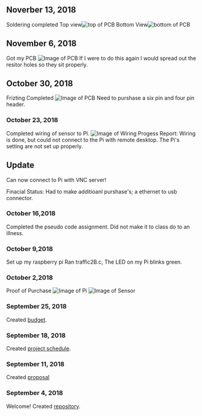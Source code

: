 ## Noverber 13, 2018

Soldering completed
Top view![top of PCB](https://github.com/cblakley/TempSensor/blob/master/images/20181113_122428.jpg?raw=true)
Bottom View![bottom of PCB](https://github.com/cblakley/TempSensor/blob/master/images/20181113_121008.jpg?raw=true)
## November 6, 2018

Got my PCB ![Image of PCB](https://github.com/cblakley/TempSensor/blob/master/images/20181106_115753.jpg?raw=true)
If I were to do this again I would spread out the resitor holes so they sit properly.

## October 30, 2018

Frizting Completed
![Image of PCB](https://github.com/cblakley/TempSensor/blob/master/images/TempSensor_pcb.png?raw=true)
Need to purshase a six pin and four pin header.

### October 23, 2018
Completed wiring of sensor to PI.
![Image of Wiring](https://github.com/cblakley/TempSensor/blob/master/20181023_124300.jpg?raw=true)
Progess  Report:
Wiring is done, but could not connect to the Pi with remote desktop. The Pi's setting are not set up properly.
## Update 
Can now connect to Pi with VNC server!

Finacial Status: 
Had to make additioanl purshase's; a ethernet to usb connector.
### October 16,2018
Completed the pseudo code assignment. 
Did not make it to class do to an illness.
### October 9,2018
Set up my raspberry pi
Ran traffic2B.c, The LED on my Pi blinks green.

### October 2,2018
Proof of Purchase 
![Image of Pi](https://raw.githubusercontent.com/cblakley/TempSensor/master/images/RaspPi%20ProofOfPurchase.PNG)
![Image of Sensor](https://raw.githubusercontent.com/cblakley/TempSensor/master/images/Sensor%20ProofOfPurchase.PNG)

### September 25, 2018

Created [budget](https://github.com/cblakley/TempSensor/blob/master/Documentation/CENG319Budget.xlsx).

### September 18, 2018

Created [project schedule](https://github.com/cblakley/TempSensor/master/Documentation/ProjectSchedule.mpp).  


### September 11, 2018

 Created [proposal](https://github.com/cblakley/TempSensor/blob/master/Documentation/ProposalContentStudentNameRev03.xlsx)

### September 4, 2018

Welcome!
Created [repository](https://github.com/cblakley/TempSensor).
